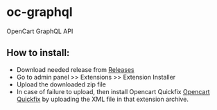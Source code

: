 # oc-graphql
OpenCart GraphQL API


## How to install:
* Download needed release from [Releases](https://github.com/malsapp/opencart-graphql/releases)
* Go to admin panel >> Extensions >> Extension Installer
* Upload the downloaded zip file
* In case of failure to upload, then install Opencart Quickfix [Opencart Quickfix](https://www.opencart.com/index.php?route=marketplace/extension/info&extension_id=18892) by uploading the XML file in that extension archive.  
